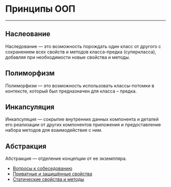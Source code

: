 # Принципы ООП
____

## Наслеование
Наследование — это возможность порождать один класс от другого с сохранением всех свойств и методов класса-предка (суперкласса), добавляя при необходимости новые свойства и методы.

## Полиморфизм 
Полиморфизм — это возможность использовать классы-потомки в контексте, который был предназначен для класса – предка.

## Инкапсуляция
Инкапсуляция — сокрытие внутренних данных компонента и деталей его реализации от других компонентов приложения и предоставление набора методов для взаимодействия с ним.

## Абстракция 
Абстракция — отделение концепции от ее экземпляра.

- [Вопросы к собеседованию](../../README.md)
- [Приватные и защищённые свойства](./propertydef.md)
- [Статические свойства и методы](./static.md)
